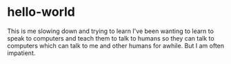 # hello-world
This is me slowing down and trying to learn
I've been wanting to learn to speak to computers and teach them to talk to humans so they can talk to computers which can talk to me and other humans for awhile. But I am often impatient.
